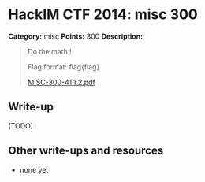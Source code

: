 # HackIM CTF 2014: misc 300

**Category:** misc
**Points:** 300
**Description:**

> Do the math ! 
>
> Flag format: flag{flag}
>
>	[MISC-300-41.1.2.pdf](MISC-300-41.1.2.pdf)

## Write-up

(TODO)

## Other write-ups and resources

* none yet
